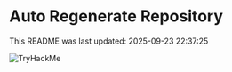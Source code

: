 # Auto Regenerate Repository

This README was last updated: 2025-09-23 22:37:25

 ![TryHackMe](https://tryhackme.com/badge/533634)